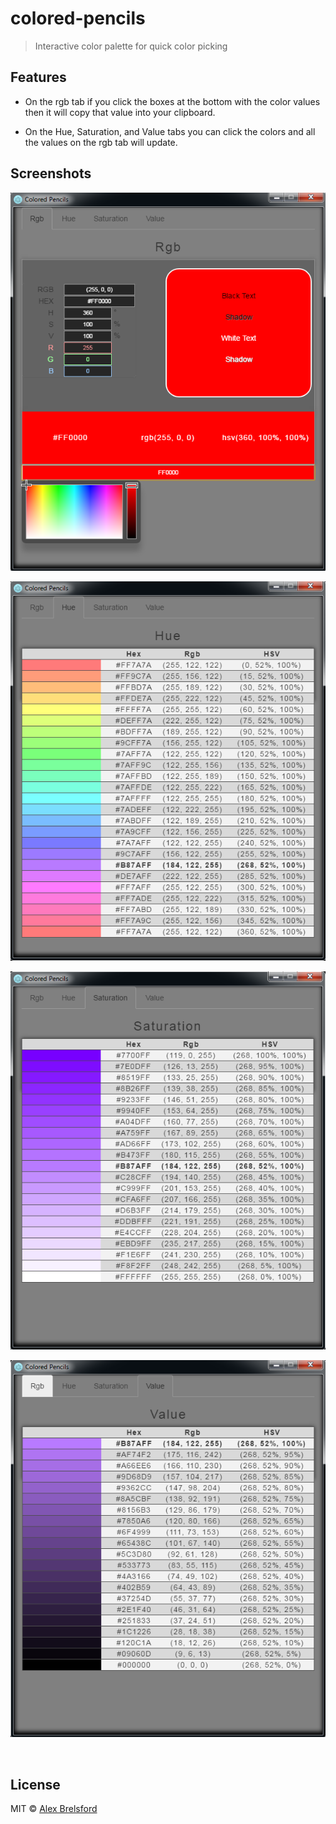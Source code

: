 # colored-pencils
> Interactive color palette for quick color picking

## Features

* On the rgb tab if you click the boxes at the bottom with the color values then it will copy that value into your clipboard.

* On the Hue, Saturation, and Value tabs you can click the colors and all the values on the rgb tab will update.

## Screenshots

![rgb-tab](./screenshots/rgb-tab.PNG)

![hue-tab](./screenshots/hue-tab.PNG)

![sat-tab](./screenshots/sat-tab.PNG)

![val-tab](./screenshots/val-tab.PNG)

<br>

## License

MIT © [Alex Brelsford](abrelsfo.github.io)
